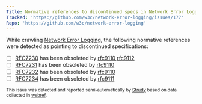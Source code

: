 ```yaml
---
Title: Normative references to discontinued specs in Network Error Logging
Tracked: 'https://github.com/w3c/network-error-logging/issues/177'
Repo: 'https://github.com/w3c/network-error-logging'
---
```


While crawling [Network Error Logging](https://w3c.github.io/network-error-logging/), the following normative references were detected as pointing to discontinued specifications:
* [ ] [RFC7230](https://httpwg.org/specs/rfc7230.html) has been obsoleted by [rfc9110](https://httpwg.org/specs/rfc9110.html),[rfc9112](https://httpwg.org/specs/rfc9112.html)
* [ ] [RFC7231](https://httpwg.org/specs/rfc7231.html) has been obsoleted by [rfc9110](https://httpwg.org/specs/rfc9110.html)
* [ ] [RFC7232](https://httpwg.org/specs/rfc7232.html) has been obsoleted by [rfc9110](https://httpwg.org/specs/rfc9110.html)
* [ ] [RFC7234](https://httpwg.org/specs/rfc7234.html) has been obsoleted by [rfc9111](https://httpwg.org/specs/rfc9111.html)

<sub>This issue was detected and reported semi-automatically by [Strudy](https://github.com/w3c/strudy/) based on data collected in [webref](https://github.com/w3c/webref/).</sub>
